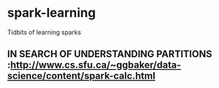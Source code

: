# spark-learning
Tidbits of learning sparks
## IN SEARCH OF UNDERSTANDING PARTITIONS :http://www.cs.sfu.ca/~ggbaker/data-science/content/spark-calc.html
